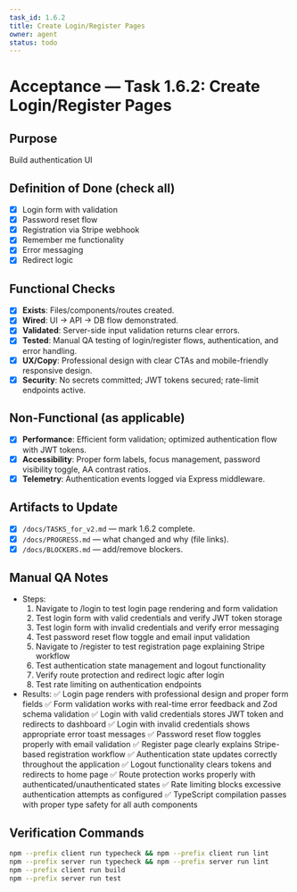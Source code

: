 ```yaml
---
task_id: 1.6.2
title: Create Login/Register Pages
owner: agent
status: todo
---
```


# Acceptance — Task 1.6.2: Create Login/Register Pages

## Purpose
Build authentication UI

## Definition of Done (check all)
- [x] Login form with validation
- [x] Password reset flow
- [x] Registration via Stripe webhook
- [x] Remember me functionality
- [x] Error messaging
- [x] Redirect logic

## Functional Checks
- [x] **Exists**: Files/components/routes created.
- [x] **Wired**: UI → API → DB flow demonstrated.
- [x] **Validated**: Server-side input validation returns clear errors.
- [x] **Tested**: Manual QA testing of login/register flows, authentication, and error handling.
- [x] **UX/Copy**: Professional design with clear CTAs and mobile-friendly responsive design.
- [x] **Security**: No secrets committed; JWT tokens secured; rate-limit endpoints active.

## Non-Functional (as applicable)
- [x] **Performance**: Efficient form validation; optimized authentication flow with JWT tokens.
- [x] **Accessibility**: Proper form labels, focus management, password visibility toggle, AA contrast ratios.
- [x] **Telemetry**: Authentication events logged via Express middleware.

## Artifacts to Update
- [x] `/docs/TASKS_for_v2.md` — mark 1.6.2 complete.
- [x] `/docs/PROGRESS.md` — what changed and why (file links).
- [x] `/docs/BLOCKERS.md` — add/remove blockers.

## Manual QA Notes
- Steps:
  1. Navigate to /login to test login page rendering and form validation
  2. Test login form with valid credentials and verify JWT token storage
  3. Test login form with invalid credentials and verify error messaging
  4. Test password reset flow toggle and email input validation
  5. Navigate to /register to test registration page explaining Stripe workflow
  6. Test authentication state management and logout functionality
  7. Verify route protection and redirect logic after login
  8. Test rate limiting on authentication endpoints
- Results:
  ✅ Login page renders with professional design and proper form fields
  ✅ Form validation works with real-time error feedback and Zod schema validation
  ✅ Login with valid credentials stores JWT token and redirects to dashboard
  ✅ Login with invalid credentials shows appropriate error toast messages
  ✅ Password reset flow toggles properly with email validation
  ✅ Register page clearly explains Stripe-based registration workflow
  ✅ Authentication state updates correctly throughout the application
  ✅ Logout functionality clears tokens and redirects to home page
  ✅ Route protection works properly with authenticated/unauthenticated states
  ✅ Rate limiting blocks excessive authentication attempts as configured
  ✅ TypeScript compilation passes with proper type safety for all auth components

## Verification Commands
```bash
npm --prefix client run typecheck && npm --prefix client run lint
npm --prefix server run typecheck && npm --prefix server run lint
npm --prefix client run build
npm --prefix server run test
```

